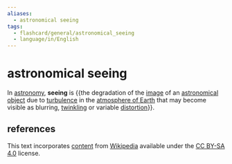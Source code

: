 ```yaml
---
aliases:
  - astronomical seeing
tags:
  - flashcard/general/astronomical_seeing
  - language/in/English
---
```


# astronomical seeing

In [astronomy](astronomy.md), __seeing__ is {{the degradation of the [image](image.md) of an [astronomical object](astronomical%20object.md) due to [turbulence](turbulence.md) in the [atmosphere of Earth](atmosphere%20of%20Earth.md) that may become visible as blurring, [twinkling](twinkling.md) or variable [distortion](distortion%20(optics).md)}}.

## references

This text incorporates [content](https://en.wikipedia.org/wiki/astronomical_seeing) from [Wikipedia](Wikipedia.md) available under the [CC BY-SA 4.0](https://creativecommons.org/licenses/by-sa/4.0/) license.
